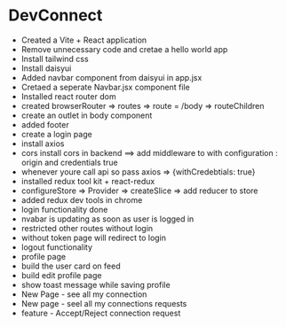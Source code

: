 # DevConnect

- Created a Vite + React application
- Remove unnecessary code and cretae a hello world app
- Install tailwind css
- Install daisyui 
- Added navbar component from daisyui in app.jsx
- Cretaed a seperate Navbar.jsx component file 
- Installed react router dom
- created browserRouter => routes => route = /body => routeChildren
- create an outlet in body component 
- added footer 
- create a login page 
- install axios 
- cors install cors in backend ==> add middleware to with configuration : origin and credentials true
- whenever youre call api so pass axios => {withCredebtials: true} 
- installed redux tool kit + react-redux
- configureStore => Provider => createSlice => add reducer to store
- added redux dev tools in chrome 
- login functionality done 
- nvabar is updating as soon as user is logged in 
- restricted other routes without login
- without token page will redirect to login
- logout functionality 
- profile page 
- build the user card on feed 
- build edit profile page
- show toast message while saving profile  
- New Page - see all my connection
- New page - seel all my connections requests
- feature - Accept/Reject connection request